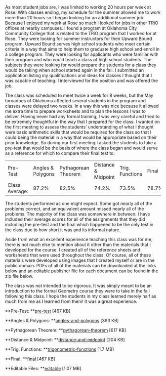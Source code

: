 As most student jobs are, I was limited to working 20 hours per week at Rose. With classes ending, my schedule for the summer allowed me to work more than 20 hours so I began looking for an additional summer job. Because I enjoyed my work at Rose so much I looked for jobs in other TRiO offices at nearby campuses. I found a program at Oklahoma City Community College that is related to the TRiO program that I worked for at Rose. They were looking for summer instructors for their Upward Bound program. Upward Bound serves high school students who meet certain criteria in a way that aims to help them to graduate high school and enroll in a college program. They were looking for applicants who were familiar with their program and who could teach a class of high school students. The subjects they were looking for would prepare the students for a class they would be taking when school started again in the fall. I submitted an application listing my qualifications and ideas for classes I thought that I was capable of teaching. I interviewed for the position and was offered the job.

The class was scheduled to meet twice a week for 8 weeks, but the May tornadoes of Oklahoma affected several students in the program and classes were delayed two weeks. In a way this was nice because it allowed me extra time to prepare worksheets and to plan the lessons I was to deliver. Having never had any formal training, I was very careful and tried to be extremely thoughtful in the way that I prepared for the class. I wanted on the first meeting to assess the students' understanding of what I thought were basic arithmetic skills that would be required for the class so that I could being the material in a way that would be appropriate based on their prior knowledge. So during our first meeting I asked the students to take a pre-test that would be the basis of where the class began and would serve as a reference for which to compare their final test to.

<table >
<tbody >
<tr >
<td>Pre-Test</td>
<td>Angles & Polygons</td>
<td>Pythagorean Theorem</td>
<td>Distance & Midpoint</td>
<td>Trig. Functions</td>
<td>Final</td>
</tr>

<tr >
<td>Class Average:</td>
<td >87.2%</td>
<td >82.5%</td>
<td >74.2%</td>
<td >73.5%</td>
<td >78.7%</td>
<td >81.0%</td>
</tr>
</tbody>
</table>

The students performed as one might expect. Some got nearly all of the problems correct, and an equivalent amount missed nearly all of the problems. The majority of the class was somewhere in between. I have included their average scores for all of the assignments that they did including the pre-test and the final which happened to be the only test in the class due to how short it was and its informal nature.

Aside from what an excellent experience teaching this class was for me, there is not much else to mention about it other than the materials that I developed for the course. I created all of the reference sheets and worksheets that were used throughout the class. Of course, all of these materials were developed using images that I created myself or are in the public domain. PDFs of all of the materials can be downloaded at the links below and an editable publisher file for each document can be found in the zip file below.

The class was not intended to be rigorous. It was simply meant to be an introduction to the formal Geometry course they were to take in the fall following this class. I hope the students in my class learned merely half as much from me as I learned from them! It was a great experience.

**Pre-Test: **[pre-test](http://codyalantaylor.com/wp-content/uploads/2014/09/pre-test.pdf) [467 KB]

**Angles & Polygons: **[angles-and-polygons](http://codyalantaylor.com/wp-content/uploads/2014/09/angles-and-polygons.pdf) [393 KB]

**Pythagorean Theorem: **[pythagorean-theorem](http://codyalantaylor.com/wp-content/uploads/2014/09/pythagorean-theorem.pdf) [617 KB]

**Distance & Midpoint: **[distance-and-midpoint](http://codyalantaylor.com/wp-content/uploads/2014/09/distance-and-midpoint.pdf) [204 KB]

**Trig. Functions: **[trigonometric-functions](http://codyalantaylor.com/wp-content/uploads/2014/09/trigonometric-functions.pdf) [1.7 MB]

**Final: **[final](http://codyalantaylor.com/wp-content/uploads/2014/09/final.pdf) [467 KB]

**Editable Files: **[editable](http://codyalantaylor.com/wp-content/uploads/2014/09/editable.zip) [1.07 MB]
